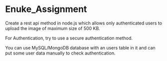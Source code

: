 # Enuke_Assignment

Create a rest api method in node.js which allows only authenticated users to upload the image of maximum size of 500 KB.

For Authentication, try to use a secure authentication method.

You can use MySQL/MongoDB database with an users table in it and can put some user data manually to check authentication.
